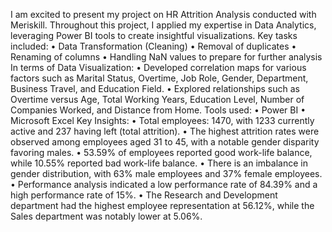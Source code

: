 I am excited to present my project on HR Attrition Analysis conducted with Meriskill. Throughout this project, I applied my expertise in Data Analytics, leveraging Power BI tools to create insightful visualizations.
Key tasks included:
•	Data Transformation (Cleaning)
•	Removal of duplicates
•	Renaming of columns
•	Handling NaN values to prepare for further analysis
In terms of Data Visualization:
•	Developed correlation maps for various factors such as Marital Status, Overtime, Job Role, Gender, Department, Business Travel, and Education Field.
•	Explored relationships such as Overtime versus Age, Total Working Years, Education Level, Number of Companies Worked, and Distance from Home.
Tools used:
•	Power BI
•	Microsoft Excel
Key Insights:
•	Total employees: 1470, with 1233 currently active and 237 having left (total attrition).
•	The highest attrition rates were observed among employees aged 31 to 45, with a notable gender disparity favoring males.
•	53.59% of employees reported good work-life balance, while 10.55% reported bad work-life balance.
•	There is an imbalance in gender distribution, with 63% male employees and 37% female employees.
•	Performance analysis indicated a low performance rate of 84.39% and a high performance rate of 15%.
•	The Research and Development department had the highest employee representation at 56.12%, while the Sales department was notably lower at 5.06%.
